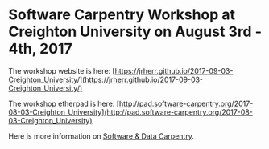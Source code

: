 # Software Carpentry Workshop at Creighton University on August 3rd - 4th, 2017

The workshop website is here: [https://jrherr.github.io/2017-09-03-Creighton_University/](https://jrherr.github.io/2017-09-03-Creighton_University/)

The workshop etherpad is here: [http://pad.software-carpentry.org/2017-08-03-Creighton_University](http://pad.software-carpentry.org/2017-08-03-Creighton_University)

Here is more information on [Software & Data Carpentry](https://software-carpentry.org).
